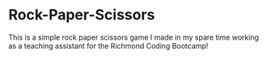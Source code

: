 # Rock-Paper-Scissors
This is a simple rock paper scissors game I made in my spare time working as a teaching assistant for the Richmond Coding Bootcamp!

